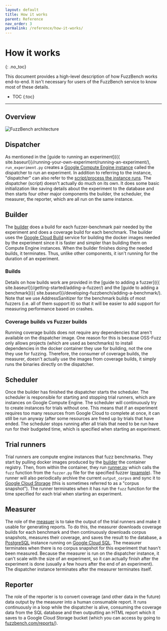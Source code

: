 ```yaml
---
layout: default
title: How it works
parent: Reference
nav_order: 3
permalink: /reference/how-it-works/
---
```


# How it works
{: .no_toc}

This document provides a high-level description of how FuzzBench works
end-to-end. It isn't necessary for users of the FuzzBench service to know
most of these details.

- TOC
{:toc}

---

## Overview


![FuzzBench architecture]({{site.baseurl}}/images/FuzzBench-architecture.png)

## Dispatcher

As mentioned in the [guide to running an experiment]({{
site.baseurl}}/running-your-own-experiment/running-an-experiment/),
`run_experiment.py` creates a [Google Compute Engine
instance](https://cloud.google.com/compute) called the dispatcher to run an
experiment. In addition to referring to the instance, "dispatcher" can also
refer to the [script/process the instance
runs](https://github.com/google/fuzzbench/blob/master/experiment/dispatcher.py).
The dispatcher (script) doesn't actually do much on its own. It does some
basic initialization like saving details about the experiment to the database
and then starts four other major components the builder, the scheduler, the
measurer, the reporter, which are all run on the same instance.

## Builder

The
[builder](https://github.com/google/fuzzbench/blob/master/experiment/builder.py)
does a build for each fuzzer-benchmark
pair needed by the experiment and does a coverage build for each benchmark.
The builder uses the [Google Cloud Build](https://cloud.google.com/cloud-build)
service for building the docker images needed by the experiment since it is
faster and simpler than building them on Compute Engine instances. When the
builder finishes doing the needed builds, it terminates. Thus, unlike other
components, it isn't running for the duration of an experiment.

### Builds

Details on how builds work are provided in the [guide to adding a fuzzer]({{
site.baseurl}}/getting-started/adding-a-fuzzer/) and the [guide to adding a
benchmark]({{ site.baseurl}}/developing-fuzzbench/adding-a-benchmark/).
Note that we use AddressSanitizer for the benchmark builds of most fuzzers
(i.e. all of them support it) so that it will be easier to add support for
measuring performance based on crashes.

### Coverage builds vs Fuzzer builds

Running coverage builds does not require any dependencies that aren't available
on the dispatcher image. One reason for this is because OSS-Fuzz only allows
projects (which are used as benchmarks) to install dependencies in the docker
container they use for building, not the one they use for fuzzing. Therefore,
the consumer of coverage builds, the measurer, doesn't actually use the images
from coverage builds, it simply runs the binaries directly on the dispatcher.

## Scheduler

Once the builder has finished the dispatcher starts the scheduler. The scheduler
is responsible for starting and stopping trial runners, which are instances on
Google Compute Engine. The scheduler will continuously try to create instances
for trials without one. This means that if an experiment requires too many
resources from Google Cloud to complete at once, it can still be run anyway
(after some resources are freed up by trials that have ended. The scheduler
stops running after all trials that need to be run have run for their budgeted
time, which is specified when starting an experiment.

## Trial runners

Trial runners are compute engine instances that fuzz benchmarks. They start by
pulling docker images produced by the [builder](/#Builder) the container
registry. Then, from within the container, they run
[runner.py](https://github.com/google/fuzzbench/blob/master/experiment/runner.py)
which calls the `fuzz` function from the `fuzzer.py` file for the specified
fuzzer
([example](https://github.com/google/fuzzbench/blob/master/fuzzers/fairfuzz/fuzzer.py)).
The runner will also periodically archive the current `output_corpus` and sync
it to [Google Cloud Storage](https://cloud.google.com/storage) (this is
sometimes referred to as a "corpus snapshot"). The runner terminates when it has
run the `fuzz` function for the time specified for each trial when starting an
experiment.

## Measurer

The role of the
[measuer](https://github.com/google/fuzzbench/blob/master/experiment/measurer.py)
is to take the output of the trial runners and make it usable for generating
reports. To do this, the measurer downloads coverage builds for each benchmark
and then continuously downloads corpus snapshots, measures their coverage, and
saves the result to the database, a [PostgreSQL](https://www.postgresql.org/)
instance running on [Google Cloud SQL](https://cloud.google.com/sql). The
measurer terminates when there is no corpus snapshot for this experiment that
hasn't been measured. Because the measurer is run on the dispatcher instance, it
can't scale with the size of an experiment, so it can actually finish after the
experiment is done (usually a few hours after the end of an experiment). The
dispatcher instance terminates after the measurer terminates itself.

## Reporter

The role of the reporter is to convert coverage (and other data in the future)
data output by the measurer into a human consumable report. It runs continuously
in a loop while the dispatcher is alive, consuming the coverage data from the
SQL database and then outputting an HTML report which it saves to a Google Cloud
Storage bucket (which you can access by going to
[fuzzbench.com/reports/](https://fuzzbench.com/reports/)).
